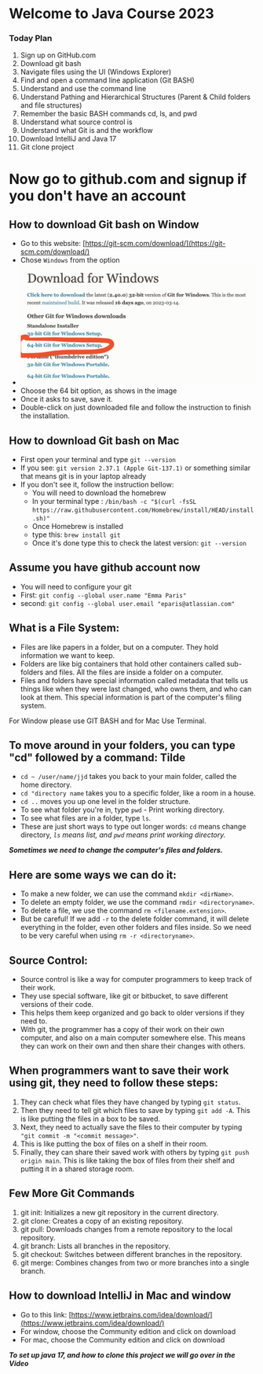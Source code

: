 # Welcome to Java Course 2023
### Today Plan
1. Sign up on GitHub.com 
2. Download git bash 
3. Navigate files using the UI (Windows Explorer)
4. Find and open a command line application (Git BASH)
5. Understand and use the command line 
6. Understand Pathing and Hierarchical Structures (Parent & Child folders and file structures)
7. Remember the basic BASH commands cd, ls, and pwd 
8. Understand what source control is 
9. Understand what Git is and the workflow
10. Download IntelliJ and Java 17
11. Git clone project

# Now go to github.com and signup if you don't have an account

## How to download Git bash on Window
- Go to this website: [https://git-scm.com/download/](https://git-scm.com/download/)
- Chose `Windows` from the option
- ![gitImage.png](https://github.com/anishniroula1/entireAcademyAssignments/raw/main/src/main/java/com/entireAcademy/Day1/IntroductionTool/gitImage.png)
- Choose the 64 bit option, as shows in the image
- Once it asks to save, save it.
- Double-click on just downloaded file and follow the instruction to finish the installation.

## How to download Git bash on Mac
- First open your terminal and type `git --version`
- If you see: `git version 2.37.1 (Apple Git-137.1)` or something similar that means git is in your laptop already
- If you don't see it, follow the instruction bellow:
  - You will need to download the homebrew
  - In your terminal type : `/bin/bash -c "$(curl -fsSL https://raw.githubusercontent.com/Homebrew/install/HEAD/install.sh)"`
  - Once Homebrew is installed
  - type this: `brew install git`
  - Once it's done type this to check the latest version: `git --version`

## Assume you have github account now
- You will need to configure your git
- First: `git config --global user.name "Emma Paris"`
- second: `git config --global user.email "eparis@atlassian.com"`

## What is a File System:
- Files are like papers in a folder, but on a computer. They hold information we want to keep.
- Folders are like big containers that hold other containers called sub-folders and files. All the files are inside a folder on a computer.
- Files and folders have special information called metadata that tells us things like when they were last changed, who owns them, and who can look at them. This special information is part of the computer's filing system.

For Window please use GIT BASH and for Mac Use Terminal.

## To move around in your folders, you can type "cd" followed by a command: Tilde
- `cd ~ /user/name/jjd` takes you back to your main folder, called the home directory.
- `cd "directory name` takes you to a specific folder, like a room in a house.
- `cd ..` moves you up one level in the folder structure.
- To see what folder you're in, type `pwd` - Print working directory.
- To see what files are in a folder, type `ls`.
- These are just short ways to type out longer words: `cd` means change directory,
  *`ls` means list, and `pwd` means print working directory.*

***Sometimes we need to change the computer's files and folders.***

## Here are some ways we can do it:
- To make a new folder, we can use the command `mkdir <dirName>`.
- To delete an empty folder, we use the command `rmdir <directoryname>`.
- To delete a file, we use the command `rm <filename.extension>`.
- But be careful! If we add `-r` to the delete folder command, it will delete everything in the folder, even other folders and files inside. So we need to be very careful when using `rm -r <directoryname>`.

## Source Control:
- Source control is like a way for computer programmers to keep track of their work. 
- They use special software, like git or bitbucket, to save different versions of their code. 
- This helps them keep organized and go back to older versions if they need to.
- With git, the programmer has a copy of their work on their own computer, and also on a main computer somewhere else. This means they can work on their own and then share their changes with others.

## When programmers want to save their work using git, they need to follow these steps:
1. They can check what files they have changed by typing `git status`.
2. Then they need to tell git which files to save by typing `git add -A`. This is like putting the files in a box to be saved.
3. Next, they need to actually save the files to their computer by typing `"git commit -m "<commit message>"`. 
4. This is like putting the box of files on a shelf in their room. 
5. Finally, they can share their saved work with others by typing `git push origin main`. This is like taking the box of files from their shelf and putting it in a shared storage room.

## Few More Git Commands
1. git init: Initializes a new git repository in the current directory.
2. git clone: Creates a copy of an existing repository.
3. git pull: Downloads changes from a remote repository to the local repository.
4. git branch: Lists all branches in the repository.
5. git checkout: Switches between different branches in the repository.
6. git merge: Combines changes from two or more branches into a single branch.

## How to download IntelliJ in Mac and window
- Go to this link: [https://www.jetbrains.com/idea/download/](https://www.jetbrains.com/idea/download/)
- For window, choose the Community edition and click on download
- For mac, choose the Community edition and click on download

***To set up java 17, and how to clone this project we will go over in the Video***
